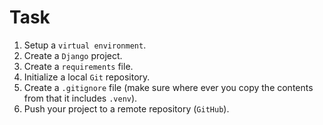 # Task

1. Setup a `virtual environment`.
2. Create a `Django` project.
3. Create a `requirements` file.
4. Initialize a local `Git` repository.
5. Create a `.gitignore` file (make sure where ever you copy the contents from that it includes `.venv`).
6. Push your project to a remote repository (`GitHub`).
